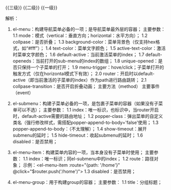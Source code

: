 <el-menu>
    <el-submenu>
        <el-submenu v-if='多级^'>
            <el-menu-item>
                <el-submenu v-if='三级^'>
                    <el-menu-item>{{三级}}</el-menu-item>
                </el-submenu>
                <el-menu-item v-else>{{二级}}</el-menu-item>
            </el-menu-item>
        </el-submenu>
    </el-submenu>
    <el-menu-item v-else>{{一级}}</el-menu-item>
</el-menu>



解析：
1. el-menu：构建导航菜单必备的一项；是导航菜单最外层的容器；
    主要参数：
      1.1 mode：模式（vertical：垂直方向；horizontal：水平方向）；
      1.2 collpase：是否折叠；
      1.3 background-color：菜单背景色（仅支持hex格式，如“#fff”）；
      1.4 text-color：菜单文字颜色；
      1.5 active-text-color：激活时菜单文字颜色；
      1.6 default-active：当前激活菜单的index；
      1.7 default-openeds：当前打开的sub-menu的index的数组；
      1.8 unique-opened：是否只保持一个子菜单的打开；
      1.9 menu-trigger：hove/click；子菜单打开的触发方式（仅在horizontal模式下有效）；
      2.0 router：开启时以default-active（即当前激活的子菜单的index）作为path进行路由跳转；
      2.1 collpase-transition：是否开启折叠动画；
    主要方法（method）
    主要事件（event）

2. el-submenu：构建子菜单必备的一项，是包裹子菜单的容器（如果没有子菜单可以不选）；
    主要参数：
      1.1 index：唯一标识，也标识<el-menu>中，当router开启时，default-active需要的路由地址；
      1.2 popper-class：弹出菜单的自定义类名（强行修改样式，需搭配popper-append-to-body='false'使用；
      1.3 popper-append-to-body：（不太理解）；
      1.4 show-timeout：展开submenu的延时；
      1.5 hide-timeout：收起submenu的延时；
      1.6 disabled：是否禁用；

3. el-menu-item：构建菜单内容的一项，当本身没有子菜单时使用；
    主要参数：
      1.1 index：唯一标识；同el-submenu中的index；
      1.2 route：路径对象；
        示例：<el-menu-item :route="{path: '/home'}" @click="$router.push('/home')"></el-menu-item>
      1.3 disabled：是否禁用；

4. el-menu-group：用于构建group的容器；
    主要参数：
      1.1 title：分组标题；